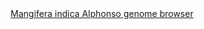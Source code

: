 <div id="Mangifera_indica_Alphonso_genome_browser" align="center">
  <a href="https://ink-blot.github.io/?sessionURL=blob:zZVrb6s2HMa_yuRXm0QIEAgh75KSJs090Fyao6PIgA1uwSbYkEvV7z43a880rVrbaZdKCGHzmP_l.Rk_ggoVnDAK2sBQdUu1gAJ4wg4.zPIUTWGGOGhjmHKkgAJhVCAaItB.BBhyAZfeWC5MhMh5u16PIK7FiLKMhFzlDRXmNc5KkSAprRkqzOCZUXjgasgyKRawDtM8YZSzOgxDxHlNq.eIxrsDlLfXd7vLJ9EuK1NBLlF3MgmZWKRiKLMlNELHdxL5SOTYHjQeJka.tY4L2urpS3F38iG7DrrnVbi.nx3G.ysvmm9Gwz7m5LZCrpk6nYQ0tZtsMI3LIq.bY7.i50m4mKdXozUlfnwsVyu0z5yVt3CGqBgfUMD0zWRgRW607c2xH5ySSvO63Et090YWRMCTAlIWlrLtIEwK3W5bitYyFdNyas9PluJYjiy7YAS0v31XgChg.CDV3x6BOOXSG8DRvrzYpABWRKgA7ZqjabbuOIZl2qbmOPqT8gjKIv2HzcsglW6QHYqI2EVMqJwVQvoUY9xQ47PMB5P04p0M_L74KzlrDIaWdsM5D3Tf5o5_7Bub.x4cIT5yN06zsZxVTHc67vVpNjzhWJ_hYhSvSu8oZhUOiCoCIiv6cOmYFRkUUvo8JccvzkJKmYDieb8qIEEkTqTG1hQQspRJn0ERBz9ryk_y0i3tFymqCCcBSYk4rWVIdgDthmE1Tf0HGo1_B4Ufu9f3vJbR0p1WY6fvpP1C_kKiHac5V2U1ahXiP5Hx6bVfCBRr2.reNQbheWb156tjbp06FPvIWGdl6cTOCjfy2XU2bM0ekq03KLw7SvpF1xoRtCjvETv9EZTPd_GVGznzOzYVLAik4k0cdNuxjb8A6AUT83_B5NnY9G.D8tbqL4TKuehg2xifriLN3dP9nemQc.oc2drNwqbeD9Fck4eHMdgck3w2TWDGp9tg60Z5UE1cO7r.FCpvdvLzsOim1rTfp8X6D2lRA5h9AIsX2RfyHwq_Wxm.2WndzvWee.ve8wEylr7V7Y.jyeEsUppnN_1x1sfT1aJBp2I59_3epLfy4tZtgWVF7_n_2ptXo38bvh4mKYlphi5Wv_jWfPr.9Cs-">Mangifera indica Alphonso genome browser</a>
</div>
